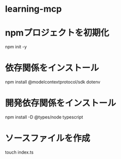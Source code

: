 # learning-mcp

# npmプロジェクトを初期化
npm init -y

# 依存関係をインストール
npm install  @modelcontextprotocol/sdk dotenv

# 開発依存関係をインストール
npm install -D @types/node typescript

# ソースファイルを作成
touch index.ts
